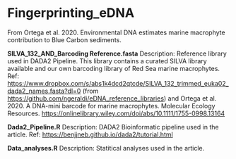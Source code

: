 # Fingerprinting_eDNA

From Ortega et al. 2020. Environmental DNA estimates marine macrophyte contribution to Blue Carbon sediments.


**SILVA_132_AND_Barcoding Reference.fasta**
Description: Reference library used in DADA2 Pipeline.
This library contains a curated SILVA library available and our own barcoding library of Red Sea marine macrophytes. 
Ref: https://www.dropbox.com/s/abs1k4dcd2qtcde/SILVA_132_trimmed_euka02_dada2_names.fasta?dl=0 (from https://github.com/ngeraldi/eDNA_reference_libraries) and Ortega et al. 2020. A DNA-mini barcode for marine macrophytes. Molecular Ecology Resources. https://onlinelibrary.wiley.com/doi/abs/10.1111/1755-0998.13164


**Dada2_Pipeline.R**
Description: DADA2 Bioinformatic pipeline used in the article. 
Ref: https://benjjneb.github.io/dada2/tutorial.html

**Data_analyses.R**
Description: Statitical analyses used in the article. 
